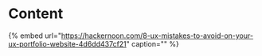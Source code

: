 # Content

{% embed url="https://hackernoon.com/8-ux-mistakes-to-avoid-on-your-ux-portfolio-website-4d6dd437cf21" caption="" %}

